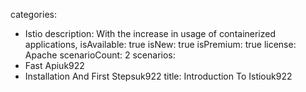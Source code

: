 categories:
  - Istio
description:
  With the increase in usage of containerized applications,
isAvailable: true
isNew: true
isPremium: true
license: Apache
scenarioCount: 2
scenarios:
  - Fast Apiuk922
  - Installation And First Stepsuk922
title: Introduction To Istiouk922
